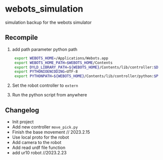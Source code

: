 # webots_simulation

simulation backup for the webots simulator

## Recompile

1. add path parameter python path

   ```bash
    export WEBOTS_HOME=/Applications/Webots.app
    export WEBOTS_HOME_PATH=$WEBOTS_HOME/Contents
    export DYLD_LIBRARY_PATH=${WEBOTS_HOME}/Contents/lib/controller:$DYLD_LIBRARY_PATH
    export PYTHONIOENCODING=UTF-8
    export PYTHONPATH=${WEBOTS_HOME}/Contents/lib/controller/python:$PYTHONPATH
    ```

2. Set the robot controller to `extern`
3. Run the python script from anywhere

## Changelog

* Init project
* Add new controller `move_pick.py`
* Finish the base movement // 2023.2.15
* Use local proto for the robot
* Add camera to the robot
* Add read urdf file function
* add ur10 robot //2023.2.23